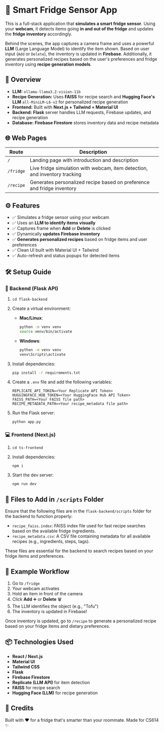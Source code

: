 # 🧊 Smart Fridge Sensor App

This is a full-stack application that **simulates a smart fridge sensor**. Using your **webcam**, it detects items going **in and out of the fridge** and updates the **fridge inventory** accordingly.

Behind the scenes, the app captures a camera frame and uses a powerful **LLM** (Large Language Model) to identify the item shown. Based on user input (`Add` or `Delete`), the inventory is updated in **Firebase**. Additionally, it generates personalized recipes based on the user's preferences and fridge inventory using **recipe generation models**.

## 🧠 Overview

* **LLM:** `ollama-llama3.2-vision-11b`
* **Recipe Generation:** Uses **FAISS** for recipe search and **Hugging Face's LLM** `all-MiniLM-L6-v2` for personalized recipe generation
* **Frontend:** Built with **Next.js + Tailwind + Material UI**
* **Backend:** **Flask** server handles LLM requests, Firebase updates, and recipe generation
* **Database:** **Firebase Firestore** stores inventory data and recipe metadata

## 🌐 Web Pages

| Route | Description |
|-------|-------------|
| `/` | Landing page with introduction and description |
| `/fridge` | Live fridge simulation with webcam, item detection, and inventory tracking |
| `/recipe` | Generates personalized recipe based on preference and fridge inventory |

## ⚙️ Features

- ✅ Simulates a fridge sensor using your webcam
- ✅ Uses an **LLM to identify items visually**
- ✅ Captures frame when **Add** or **Delete** is clicked
- ✅ Dynamically **updates Firebase inventory**
- ✅ **Generates personalized recipes** based on fridge items and user preferences
- ✅ Clean UI built with Material UI + Tailwind
- ✅ Auto-refresh and status popups for detected items

## 🛠️ Setup Guide

### 🔌 Backend (Flask API)

1. `cd flask-backend`

2. Create a virtual environment:
   * **Mac/Linux**:
     ```bash
     python -m venv venv
     source venv/bin/activate
     ```
   * **Windows**:
     ```bash
     python -m venv venv
     venv\Scripts\activate
     ```

3. Install dependencies:
   ```bash
   pip install -r requirements.txt
   ```

4. Create a `.env` file and add the following variables:
   ```env
   REPLICATE_API_TOKEN=<Your Replicate API Token>
   HUGGINGFACE_HUB_TOKEN=<Your HuggingFace Hub API Token>
   FAISS_PATH=<Your FAISS file path>
   RECIPE_METADATA_PATH=<Your recipe_metadata file path>
   ```

5. Run the Flask server:
   ```bash
   python app.py
   ```

### 💻 Frontend (Next.js)

1. `cd ts-frontend`

2. Install dependencies:
   ```bash
   npm i
   ```

3. Start the dev server:
   ```bash
   npm run dev
   ```

## 📂 Files to Add in `/scripts` Folder

Ensure that the following files are in the `flask-backend/scripts` folder for the backend to function properly:

* `recipe_faiss.index`: FAISS index file used for fast recipe searches based on the available fridge ingredients.
* `recipe_metadata.csv`: A CSV file containing metadata for all available recipes (e.g., ingredients, steps, tags).

These files are essential for the backend to search recipes based on your fridge items and preferences.

## 📸 Example Workflow

1. Go to `/fridge`
2. Your webcam activates
3. Hold an item in front of the camera
4. Click **Add** ➕ or **Delete** 🗑️
5. The LLM identifies the object (e.g., "Tofu")
6. The inventory is updated in Firebase!

Once inventory is updated, go to `/recipe` to generate a personalized recipe based on your fridge items and dietary preferences.

## 📦 Technologies Used

* **React / Next.js**
* **Material UI**
* **Tailwind CSS**
* **Flask**
* **Firebase Firestore**
* **Replicate (LLM API)** for item detection
* **FAISS** for recipe search
* **Hugging Face (LLM)** for recipe generation

## 🧪 Credits

Built with ❤️ for a fridge that's smarter than your roommate. Made for CS614 ✨